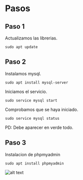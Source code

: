 
# Pasos

## Paso 1 
Actualizamos las librerias.
```
sudo apt update
```
## Paso 2
Instalamos mysql.
```
sudo apt install mysql-server
```
Iniciamos el servicio.
```
sudo service mysql start
```
Comprobamos que se haya iniciado.
```
sudo service mysql status
```
PD: Debe aparecer en verde todo.
## Paso 3
Instalacion de phpmyadmin
```
sudo apt install phpmyadmin
```
![alt text](http://url/to/img.png)
